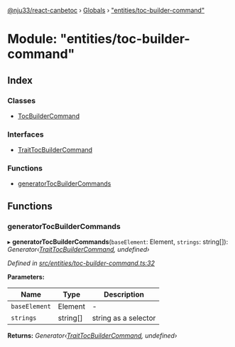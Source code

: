 [@nju33/react-canbetoc](../README.md) › [Globals](../globals.md) › ["entities/toc-builder-command"](_entities_toc_builder_command_.md)

# Module: "entities/toc-builder-command"

## Index

### Classes

* [TocBuilderCommand](../classes/_entities_toc_builder_command_.tocbuildercommand.md)

### Interfaces

* [TraitTocBuilderCommand](../interfaces/_entities_toc_builder_command_.traittocbuildercommand.md)

### Functions

* [generatorTocBuilderCommands](_entities_toc_builder_command_.md#generatortocbuildercommands)

## Functions

###  generatorTocBuilderCommands

▸ **generatorTocBuilderCommands**(`baseElement`: Element, `strings`: string[]): *Generator‹[TraitTocBuilderCommand](../interfaces/_entities_toc_builder_command_.traittocbuildercommand.md), undefined›*

*Defined in [src/entities/toc-builder-command.ts:32](https://github.com/nju33/react-canbetoc/blob/dbfcbaa/src/entities/toc-builder-command.ts#L32)*

**Parameters:**

Name | Type | Description |
------ | ------ | ------ |
`baseElement` | Element | - |
`strings` | string[] | string as a selector  |

**Returns:** *Generator‹[TraitTocBuilderCommand](../interfaces/_entities_toc_builder_command_.traittocbuildercommand.md), undefined›*
